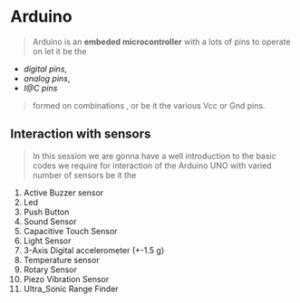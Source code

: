 # Arduino
>  Arduino is an **embeded microcontroller**  with a lots of pins to operate on let it be the
 -  *digital pins*, 
 - *analog pins*,
 - *I@C pins*
> formed on combinations , or be it the various Vcc or Gnd pins.
## Interaction with sensors
> In this session we are gonna have a well introduction to the basic codes we require for 
interaction of the Arduino UNO with varied number of sensors be it the
1.  Active Buzzer sensor
2.  Led
3.  Push Button
4.  Sound Sensor
5.  Capacitive Touch Sensor
6.  Light Sensor 
7.  3-Axis Digital accelerometer (+-1.5 g)
8.  Temperature sensor
9.  Rotary Sensor
10. Piezo Vibration Sensor
11. Ultra_Sonic Range Finder
